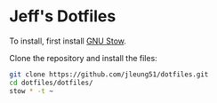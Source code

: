 # Jeff's Dotfiles

To install, first install [GNU Stow](https://www.gnu.org/software/stow).

Clone the repository and install the files:
```bash
git clone https://github.com/jleung51/dotfiles.git
cd dotfiles/dotfiles/
stow * -t ~
```

